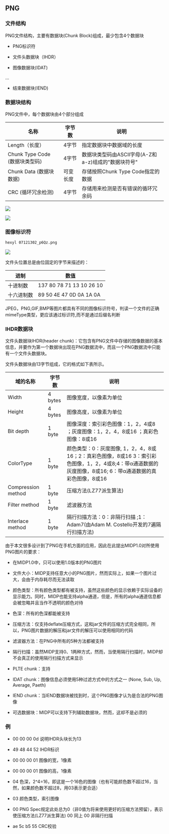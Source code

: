 <!--
 * @Description: 
 * @Version: 1.0
 * @Author: DaLao
 * @Email: dalao_li@163.com
 * @Date: 2022-03-01 21:46:15
 * @LastEditors: DaLao
 * @LastEditTime: 2022-03-27 23:05:57
-->

## PNG


### 文件结构

PNG文件结构，主要有数据块(Chunk Block)组成，最少包含4个数据块

- PNG标识符

- 文件头数据块（IHDR）

- 图像数据块(IDAT)

...

- 结束数据块(IEND)


### 数据块结构

PNG文件中，每个数据块由4个部分组成

| 名称                           | 字节数   | 说明                                                |
| ------------------------------ | -------- | --------------------------------------------------- |
| Length（长度）                 | 4字节    | 指定数据块中数据域的长度                            |
| Chunk Type Code (数据块类型码) | 4字节    | 数据块类型码由ASCII字母(A-Z和a-z)组成的"数据块符号" |
| Chunk Data (数据块数据)        | 可变长度 | 存储按照Chunk Type Code指定的数据                   |
| CRC (循环冗余检测)             | 4字节    | 存储用来检测是否有错误的循环冗余码                  |

![](https://cdn.hurra.ltd/img/07121302_p6Qz.png)

![](https://cdn.hurra.ltd/img/20220302224513.png)


### 图像标识符

```sh
hexyl 07121302_p6Qz.png  
```

![](https://cdn.hurra.ltd/img/20220302224715.png)

文件头位置总是由位固定的字节来描述的：

| 进制       | 数值                     |
| ---------- | ------------------------ |
| 十进制数   | 137 80 78 71 13 10 26 10 |
| 十六进制数 | 89 50 4E 47 0D 0A 1A 0A  |

JPEG，PNG,GIF,BMP等图片都具有不同的图像标识符号，判读一个文件的正确mimeType类型，更应该通过标识符,而不是通过后缀名判断


### IHDR数据块

文件头数据块IHDR(header chunk)：它包含有PNG文件中存储的图像数据的基本信息，并要作为第一个数据块出现在PNG数据流中，而且一个PNG数据流中只能有一个文件头数据块。

文件头数据块由13字节组成，它的格式如下表所示。

| 域的名称           | 字节数  | 说明                                                                                                                                                       |
| ------------------ | ------- | ---------------------------------------------------------------------------------------------------------------------------------------------------------- |
| Width              | 4 bytes | 图像宽度，以像素为单位                                                                                                                                     |
| Height             | 4 bytes | 图像高度，以像素为单位                                                                                                                                     |
| Bit depth          | 1 byte  | 图像深度：索引彩色图像：1，2，4或8 ；灰度图像：1，2，4，8或16 ；真彩色图像：8或16                                                                          |
| ColorType          | 1 byte  | 颜色类型：0：灰度图像, 1，2，4，8或16；2：真彩色图像，8或16 3：索引彩色图像，1，2，4或8;4：带α通道数据的灰度图像，8或16; 6：带α通道数据的真彩色图像，8或16 |
| Compression method | 1 byte  | 压缩方法(LZ77派生算法)                                                                                                                                     |
| Filter method      | 1 byte  | 滤波器方法                                                                                                                                                 |
| Interlace method   | 1 byte  | 隔行扫描方法：0：非隔行扫描 ;1： Adam7(由Adam M. Costello开发的7遍隔行扫描方法)                                                                            |

由于本文很多设计到了PNG在手机方面的应用，因此在此提出MIDP1.0对所使用PNG图片的要求：

- 在MIDP1.0中，只可以使用1.0版本的PNG图片

- 文件大小：MIDP支持任意大小的PNG图片，然而实际上，如果一个图片过大，会由于内存耗尽而无法读取

- 颜色类型：所有颜色类型都有被支持，虽然这些颜色的显示依赖于实际设备的显示能力。同时，MIDP也能支持alpha通道，但是，所有的alpha通道信息都会被忽略并且当作不透明的颜色对待

- 色深：所有的色深都能被支持

- 压缩方法：仅支持deflate压缩方式，这和jar文件的压缩方式完全相同，所以，PNG图片数据的解压和jar文件的解压可以使用相同的代码

- 滤波器方法：在PNG中所有的5种方法都被支持

- 隔行扫描：虽然MIDP支持0、1两种方式，然而，当使用隔行扫描时，MIDP却不会真正的使用隔行扫描方式来显示

- PLTE chunk：支持

- IDAT chunk：图像信息必须使用5种过滤方式中的方式之一 (None, Sub, Up, Average, Paeth)

- IEND chunk：当IEND数据块被找到时，这个PNG图像才认为是合法的PNG图像

- 可选数据块：MIDP可以支持下列辅助数据块，然而，这却不是必须的


### 例

- 00 00 00 0d 说明IHDR头块长为13

- 49 48 44 52 IHDR标识

- 00 00 00 01 图像的宽，1像素

- 00 00 00 01 图像的高，1像素

- 04 色深，2^4=16，即这是一个16色的图像（也有可能颜色数不超过16，当然，如果颜色数不超过8，用03表示更合适）

- 03 颜色类型，索引图像

- 00 PNG Spec规定此处总为0（非0值为将来使用更好的压缩方法预留），表示使压缩方法(LZ77派生算法)
00 同上
00 非隔行扫描

- ae 5c b5 55 CRC校验

